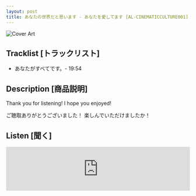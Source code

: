 ```yaml
---
layout: post
title: あなたの世界だと思います - あなたを愛してます [AL-CINEMATICCULTURE001]
---
```


![Cover Art]({{site.baseurl}}/assets/images/あなたを愛してます-Cover.jpg)

## Tracklist [トラックリスト]

-  あなたがすべてです。- 19:54

## Description [商品説明]

Thank you for listening! I hope you enjoyed!

ご聴取ありがとうございました！ 楽しんでいただけましたか！

## Listen [聞く]

<iframe style="border: 0; width: 100%; height: 120px;" src="https://bandcamp.com/EmbeddedPlayer/album=3609040038/size=large/bgcol=ffffff/linkcol=333333/tracklist=false/artwork=small/transparent=true/" seamless><a href="https://angellips.bandcamp.com/album/-">あなたを愛してます by あなたの世界だと思います</a></iframe>
